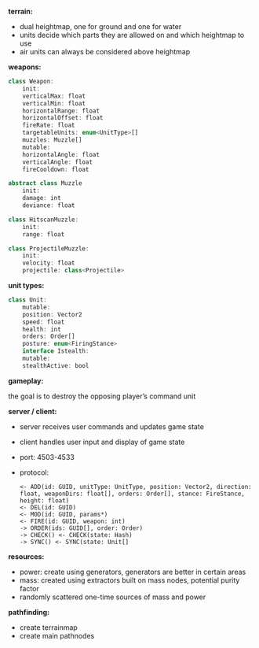 **terrain:**
- dual heightmap, one for ground and one for water
- units decide which parts they are allowed on and which heightmap to use
- air units can always be considered above heightmap

**weapons:**
```ts
class Weapon:
    init:
    verticalMax: float
    verticalMin: float
    horizontalRange: float
    horizontalOffset: float
    fireRate: float
    targetableUnits: enum<UnitType>[]
    muzzles: Muzzle[]
    mutable:
    horizontalAngle: float
    verticalAngle: float
    fireCooldown: float
```
```ts
abstract class Muzzle
    init:
    damage: int
    deviance: float
```
```ts
class HitscanMuzzle:
    init:
    range: float
```
```ts
class ProjectileMuzzle:
    init:
    velocity: float
    projectile: class<Projectile>
```

**unit types:**
```ts
class Unit:
    mutable:
    position: Vector2
    speed: float
    health: int
    orders: Order[]
    posture: enum<FiringStance>
    interface Istealth: 
    mutable:
    stealthActive: bool
```

**gameplay:**

the goal is to destroy the opposing player’s command unit

**server / client:**
- server receives user commands and updates game state
- client handles user input and display of game state

- port: 4503-4533
- protocol:
    ```
    <- ADD(id: GUID, unitType: UnitType, position: Vector2, direction: float, weaponDirs: float[], orders: Order[], stance: FireStance, height: float)
    <- DEL(id: GUID)
    <- MOD(id: GUID, params*)
    <- FIRE(id: GUID, weapon: int)
    -> ORDER(ids: GUID[], order: Order)
    -> CHECK() <- CHECK(state: Hash)
    -> SYNC() <- SYNC(state: Unit[]
    ```


**resources:**
- power: create using generators, generators are better in certain areas
- mass: created using extractors built on mass nodes, potential purity factor
- randomly scattered one-time sources of mass and power

**pathfinding:**
- create terrainmap
- create main pathnodes
